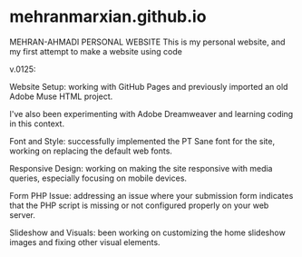 # mehranmarxian.github.io
 MEHRAN-AHMADI PERSONAL WEBSITE
This is my personal website, and my first attempt to make a website using code

v.0125:

Website Setup: working with GitHub Pages and previously imported an old Adobe Muse HTML project. 

I've also been experimenting with Adobe Dreamweaver and learning coding in this context.

Font and Style: successfully implemented the PT Sane font for the site, working on replacing the default web fonts.

Responsive Design: working on making the site responsive with media queries, especially focusing on mobile devices.

Form PHP Issue: addressing an issue where your submission form indicates that the PHP script is missing or not configured properly on your web server.

Slideshow and Visuals: been working on customizing the home slideshow images and fixing other visual elements.


